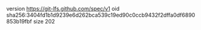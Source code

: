 version https://git-lfs.github.com/spec/v1
oid sha256:3404fd1b1d9239e6d262bca539c19ed90c0ccb9432f2dffa0df6890853b19fbf
size 202
